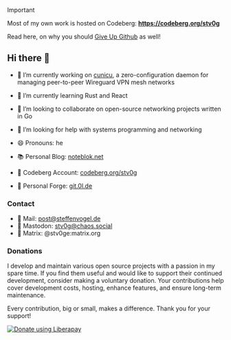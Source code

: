 > [!IMPORTANT]  
> Most of my own work is hosted on Codeberg: **https://codeberg.org/stv0g**
>
> Read here, on why you should [Give Up Github](https://sfconservancy.org/GiveUpGitHub/) as well!

## Hi there 👋

- 🔭 I’m currently working on [cunicu](https://cunicu.li), a zero-configuration daemon for managing peer-to-peer Wireguard VPN mesh networks
- 🌱 I’m currently learning Rust and React
- 👯 I’m looking to collaborate on open-source networking projects written in Go
- 🤔 I’m looking for help with systems programming and networking
- 😄 Pronouns: he


- 📚 Personal Blog: [noteblok.net](https://noteblok.net)
- 📜 Codeberg Account: [codeberg.org/stv0g](https://codeberg.org/stv0g)
- 📜 Personal Forge: [git.0l.de](https://git.0l.de)

### Contact

- 📧 Mail: post@steffenvogel.de
- 🐘 Mastodon: [stv0g@chaos.social](https://chaos.social/@stv0g)
- 💬 Matrix: @stv0ge:matrix.org

### Donations

I develop and maintain various open source projects with a passion in my spare time.
If you find them useful and would like to support their continued development, consider making a voluntary donation.
Your contributions help cover development costs, hosting, enhance features, and ensure long-term maintenance.

Every contribution, big or small, makes a difference. Thank you for your support!

[![Donate using Liberapay](https://liberapay.com/assets/widgets/donate.svg)](https://liberapay.com/stv0g/donate)
